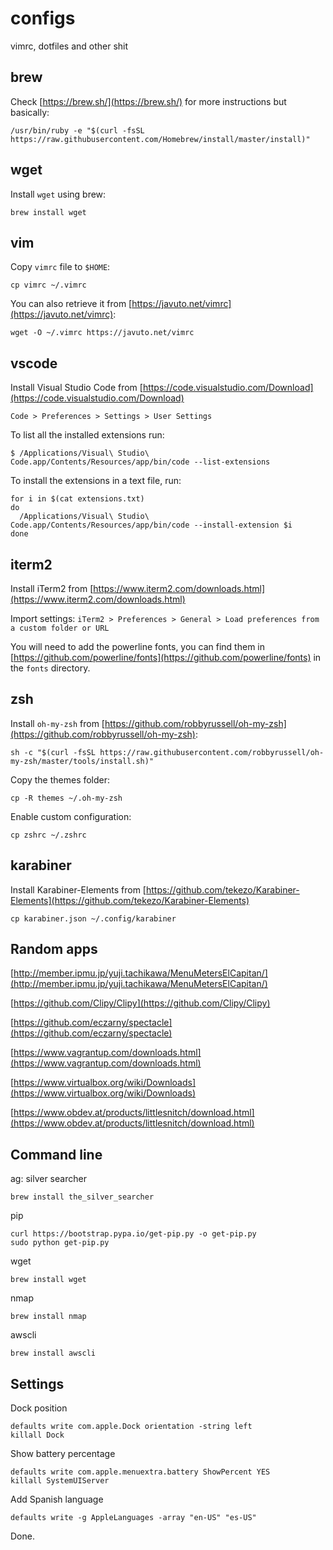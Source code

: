 # configs
vimrc, dotfiles and other shit

## brew

Check [https://brew.sh/](https://brew.sh/) for more instructions but basically:

```shell
/usr/bin/ruby -e "$(curl -fsSL https://raw.githubusercontent.com/Homebrew/install/master/install)"
```

## wget

Install `wget` using brew:

```shell
brew install wget
```

## vim

Copy `vimrc` file to `$HOME`:

```shell
cp vimrc ~/.vimrc
```

You can also retrieve it from [https://javuto.net/vimrc](https://javuto.net/vimrc):

```shell
wget -O ~/.vimrc https://javuto.net/vimrc
```

## vscode

Install Visual Studio Code from [https://code.visualstudio.com/Download](https://code.visualstudio.com/Download)

`Code > Preferences > Settings > User Settings`

To list all the installed extensions run:

```shell
$ /Applications/Visual\ Studio\ Code.app/Contents/Resources/app/bin/code --list-extensions
```

To install the extensions in a text file, run:

```shell
for i in $(cat extensions.txt)
do 
  /Applications/Visual\ Studio\ Code.app/Contents/Resources/app/bin/code --install-extension $i
done
```

## iterm2

Install iTerm2 from [https://www.iterm2.com/downloads.html](https://www.iterm2.com/downloads.html)

Import settings: `iTerm2 > Preferences > General > Load preferences from a custom folder or URL`

You will need to add the powerline fonts, you can find them in [https://github.com/powerline/fonts](https://github.com/powerline/fonts) in the `fonts` directory.

## zsh

Install `oh-my-zsh` from [https://github.com/robbyrussell/oh-my-zsh](https://github.com/robbyrussell/oh-my-zsh):

```shell
sh -c "$(curl -fsSL https://raw.githubusercontent.com/robbyrussell/oh-my-zsh/master/tools/install.sh)"
```

Copy the themes folder:

```shell
cp -R themes ~/.oh-my-zsh
```

Enable custom configuration:

```shell
cp zshrc ~/.zshrc
```

## karabiner

Install Karabiner-Elements from [https://github.com/tekezo/Karabiner-Elements](https://github.com/tekezo/Karabiner-Elements)

```shell
cp karabiner.json ~/.config/karabiner
```

## Random apps

[http://member.ipmu.jp/yuji.tachikawa/MenuMetersElCapitan/](http://member.ipmu.jp/yuji.tachikawa/MenuMetersElCapitan/)

[https://github.com/Clipy/Clipy](https://github.com/Clipy/Clipy)

[https://github.com/eczarny/spectacle](https://github.com/eczarny/spectacle)

[https://www.vagrantup.com/downloads.html](https://www.vagrantup.com/downloads.html)

[https://www.virtualbox.org/wiki/Downloads](https://www.virtualbox.org/wiki/Downloads)

[https://www.obdev.at/products/littlesnitch/download.html](https://www.obdev.at/products/littlesnitch/download.html)

## Command line

ag: silver searcher
```shell
brew install the_silver_searcher
```

pip
```shell
curl https://bootstrap.pypa.io/get-pip.py -o get-pip.py
sudo python get-pip.py
```

wget
```shell
brew install wget
```

nmap
```shell
brew install nmap
```

awscli
```shell
brew install awscli
```

## Settings

Dock position
```shell
defaults write com.apple.Dock orientation -string left
killall Dock
```

Show battery percentage
```
defaults write com.apple.menuextra.battery ShowPercent YES
killall SystemUIServer
```

Add Spanish language
```shell
defaults write -g AppleLanguages -array "en-US" "es-US"
```

Done.
